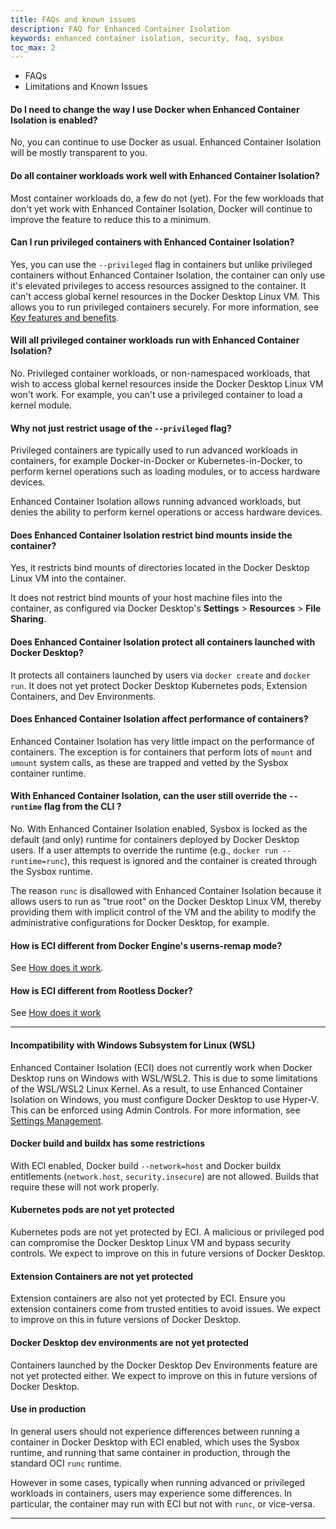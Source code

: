 ```yaml
---
title: FAQs and known issues
description: FAQ for Enhanced Container Isolation 
keywords: enhanced container isolation, security, faq, sysbox
toc_max: 2
---
```


<ul class="nav nav-tabs">
  <li class="active"><a data-toggle="tab" data-target="#tab3">FAQs</a></li>
  <li><a data-toggle="tab" data-target="#tab4">Limitations and Known Issues</a></li>
</ul>
<div class="tab-content">
<div id="tab3" class="tab-pane fade in active" markdown="1">

#### Do I need to change the way I use Docker when Enhanced Container Isolation is enabled?

No, you can continue to use Docker as usual. Enhanced Container Isolation will be mostly transparent to you.

#### Do all container workloads work well with Enhanced Container Isolation?

Most container workloads do, a few do not (yet). For the few workloads that
don't yet work with Enhanced Container Isolation, Docker will continue to improve the feature to reduce
this to a minimum.

#### Can I run privileged containers with Enhanced Container Isolation?

Yes, you can use the `--privileged` flag in containers but unlike privileged
containers without Enhanced Container Isolation, the container can only use it's elevated privileges to
access resources assigned to the container. It can't access global kernel
resources in the Docker Desktop Linux VM. This allows you to run privileged
containers securely. For more information, see [Key features and benefits](features-benefits.md#privileged-containers-are-also-secured).

#### Will all privileged container workloads run with Enhanced Container Isolation?

No. Privileged container workloads, or non-namespaced workloads, that wish to access global kernel resources inside the Docker Desktop Linux VM won't
work. For example, you can't use a privileged container to load a kernel module.

#### Why not just restrict usage of the `--privileged` flag?

Privileged containers are typically used to run advanced workloads in
containers, for example Docker-in-Docker or Kubernetes-in-Docker, to
perform kernel operations such as loading modules, or to access hardware
devices.

Enhanced Container Isolation allows running advanced workloads, but denies the ability to perform
kernel operations or access hardware devices.

#### Does Enhanced Container Isolation restrict bind mounts inside the container?

Yes, it restricts bind mounts of directories located in the Docker Desktop Linux
VM into the container.

It does not restrict bind mounts of your host machine files into the container,
as configured via Docker Desktop's **Settings** > **Resources** > **File Sharing**.

#### Does Enhanced Container Isolation protect all containers launched with Docker Desktop?

It protects all containers launched by users via `docker create` and `docker run`. It does not yet protect Docker Desktop Kubernetes pods, Extension
Containers, and Dev Environments.

#### Does Enhanced Container Isolation affect performance of containers?

Enhanced Container Isolation has very little impact on the performance of containers. The exception is
for containers that perform lots of `mount` and `umount` system calls, as these
are trapped and vetted by the Sysbox container runtime.

#### With Enhanced Container Isolation, can the user still override the `--runtime` flag from the CLI ?

No. With Enhanced Container Isolation enabled, Sysbox is locked as the default (and only) runtime for
containers deployed by Docker Desktop users. If a user attempts to override the
runtime (e.g., `docker run --runtime=runc`), this request is ignored and the
container is created through the Sysbox runtime.

The reason `runc` is disallowed with Enhanced Container Isolation because it
allows users to run as "true root" on the Docker Desktop Linux VM, thereby
providing them with implicit control of the VM and the ability to modify the
administrative configurations for Docker Desktop, for example.

#### How is ECI different from Docker Engine's userns-remap mode?

See [How does it work](how-eci-works.md#enhanced-container-isolation-vs-docker-userns-remap-mode).

#### How is ECI different from Rootless Docker?

See [How does it work](how-eci-works.md#enhanced-container-isolation-vs-rootless-docker)

<hr>
</div>
<div id="tab4" class="tab-pane fade" markdown="1">

#### Incompatibility with Windows Subsystem for Linux (WSL)
Enhanced Container Isolation (ECI) does not currently work when Docker Desktop runs on
Windows with WSL/WSL2. This is due to some limitations of the WSL/WSL2 Linux
Kernel. As a result, to use Enhanced Container Isolation on Windows, you must
configure Docker Desktop to use Hyper-V. This can be enforced using Admin
Controls. For more information, see [Settings Management](../settings-management/index.md).

#### Docker build and buildx has some restrictions
With ECI enabled, Docker build `--network=host` and Docker buildx entitlements
(`network.host`, `security.insecure`) are not allowed. Builds that require
these will not work properly.

#### Kubernetes pods are not yet protected
Kubernetes pods are not yet protected by ECI. A malicious or privileged pod can
compromise the Docker Desktop Linux VM and bypass security controls. We expect
to improve on this in future versions of Docker Desktop.

#### Extension Containers are not yet protected
Extension containers are also not yet protected by ECI. Ensure you extension
containers come from trusted entities to avoid issues. We expect to improve on
this in future versions of Docker Desktop.

#### Docker Desktop dev environments are not yet protected
Containers launched by the Docker Desktop Dev Environments feature are not yet
protected either. We expect to improve on this in future versions of Docker
Desktop.

#### Use in production
In general users should not experience differences between running a container
in Docker Desktop with ECI enabled, which uses the Sysbox runtime, and running
that same container in production, through the standard OCI `runc` runtime.

However in some cases, typically when running advanced or privileged workloads in
containers, users may experience some differences. In particular, the container
may run with ECI but not with `runc`, or vice-versa.

<hr>
</div>
</div>